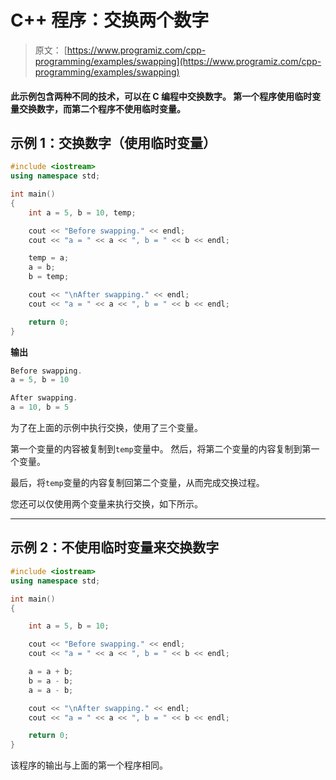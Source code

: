 # C++ 程序：交换两个数字

> 原文： [https://www.programiz.com/cpp-programming/examples/swapping](https://www.programiz.com/cpp-programming/examples/swapping)

#### 此示例包含两种不同的技术，可以在 C 编程中交换数字。 第一个程序使用临时变量交换数字，而第二个程序不使用临时变量。

## 示例 1：交换数字（使用临时变量）

```cpp
#include <iostream>
using namespace std;

int main()
{
    int a = 5, b = 10, temp;

    cout << "Before swapping." << endl;
    cout << "a = " << a << ", b = " << b << endl;

    temp = a;
    a = b;
    b = temp;

    cout << "\nAfter swapping." << endl;
    cout << "a = " << a << ", b = " << b << endl;

    return 0;
}
```

**输出**

```cpp
Before swapping.
a = 5, b = 10

After swapping.
a = 10, b = 5
```

为了在上面的示例中执行交换，使用了三个变量。

第一个变量的内容被复制到`temp`变量中。 然后，将第二个变量的内容复制到第一个变量。

最后，将`temp`变量的内容复制回第二个变量，从而完成交换过程。

您还可以仅使用两个变量来执行交换，如下所示。

* * *

## 示例 2：不使用临时变量来交换数字

```cpp
#include <iostream>
using namespace std;

int main()
{

    int a = 5, b = 10;

    cout << "Before swapping." << endl;
    cout << "a = " << a << ", b = " << b << endl;

    a = a + b;
    b = a - b;
    a = a - b;

    cout << "\nAfter swapping." << endl;
    cout << "a = " << a << ", b = " << b << endl;

    return 0;
}
```

该程序的输出与上面的第一个程序相同。